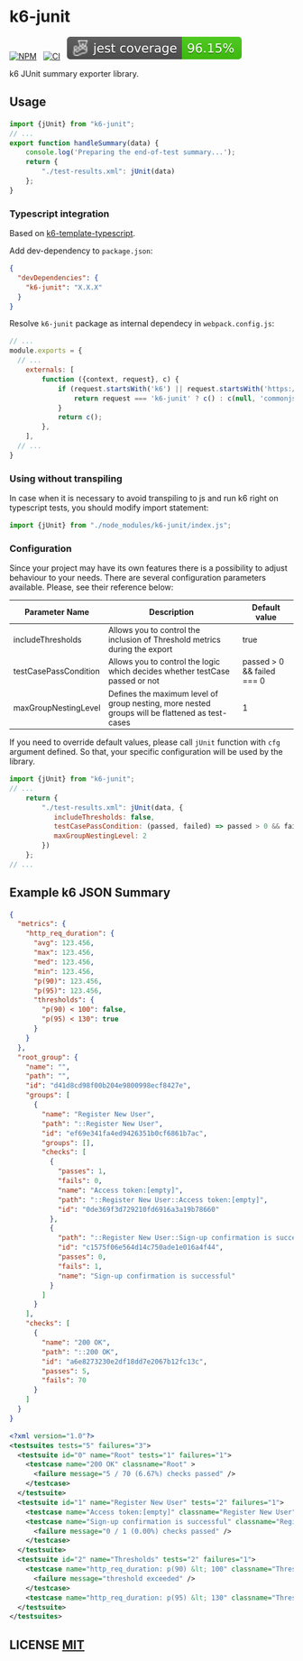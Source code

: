 # k6-junit
[![NPM](https://img.shields.io/npm/v/k6-junit.svg)](https://www.npmjs.org/package/k6-junit)
&nbsp;
[![CI](https://github.com/simbadltd/k6-junit/actions/workflows/default.yml/badge.svg)](https://github.com/simbadltd/k6-junit/actions/workflows/default.yml)
&nbsp;
<img src="./badges/coverage-jest coverage.svg">

k6 JUnit summary exporter library.


## Usage
``` javascript
import {jUnit} from "k6-junit";
// ...
export function handleSummary(data) {
    console.log('Preparing the end-of-test summary...');
    return {
        "./test-results.xml": jUnit(data)
    };
}
```

### Typescript integration
Based on [k6-template-typescript](https://github.com/grafana/k6-template-typescript).

Add dev-dependency to `package.json`:
```json
{
  "devDependencies": {
    "k6-junit": "X.X.X"
  }
}

```

Resolve `k6-junit` package as internal dependecy in `webpack.config.js`:
```javascript
// ...
module.exports = {
  // ...
    externals: [
        function ({context, request}, c) {
            if (request.startsWith('k6') || request.startsWith('https://')) {
                return request === 'k6-junit' ? c() : c(null, 'commonjs ' + request);
            }
            return c();
        },
    ],
  // ...
}
```

### Using without transpiling
In case when it is necessary to avoid transpiling to js and run k6 right on typescript tests, you should modify import statement:
```javascript
import {jUnit} from "./node_modules/k6-junit/index.js";
```

### Configuration
Since your project may have its own features there is a possibility to adjust behaviour 
to your needs. There are several configuration parameters available. Please, see their 
reference below:

| Parameter Name        | Description                                                                                    | Default value              |
|-----------------------|------------------------------------------------------------------------------------------------|----------------------------|
| includeThresholds     | Allows you to control the inclusion of Threshold metrics during the export                     | true                       |
| testCasePassCondition | Allows you to control the logic which decides whether testCase passed or not                   | passed > 0 && failed === 0 |
| maxGroupNestingLevel  | Defines the maximum level of group nesting, more nested groups will be flattened as test-cases | 1                          |

If you need to override default values, please call `jUnit` function with `cfg`
argument defined. So that, your specific configuration will be used by the library.
``` javascript
import {jUnit} from "k6-junit";
// ...
    return {
        "./test-results.xml": jUnit(data, {
           includeThresholds: false,
           testCasePassCondition: (passed, failed) => passed > 0 && failed <= passed,
           maxGroupNestingLevel: 2
        })
    };
// ...
```

## Example k6 JSON Summary
```json
{
  "metrics": {
    "http_req_duration": {
      "avg": 123.456,
      "max": 123.456,
      "med": 123.456,
      "min": 123.456,
      "p(90)": 123.456,
      "p(95)": 123.456,
      "thresholds": {
        "p(90) < 100": false,
        "p(95) < 130": true
      }
    }
  },
  "root_group": {
    "name": "",
    "path": "",
    "id": "d41d8cd98f00b204e9800998ecf8427e",
    "groups": [
      {
        "name": "Register New User",
        "path": "::Register New User",
        "id": "ef69e341fa4ed9426351b0cf6861b7ac",
        "groups": [],
        "checks": [
          {
            "passes": 1,
            "fails": 0,
            "name": "Access token:[empty]",
            "path": "::Register New User::Access token:[empty]",
            "id": "0de369f3d729210fd6916a3a19b78660"
          },
          {
            "path": "::Register New User::Sign-up confirmation is successful",
            "id": "c1575f06e564d14c750ade1e016a4f44",
            "passes": 0,
            "fails": 1,
            "name": "Sign-up confirmation is successful"
          }
        ]
      }
    ],
    "checks": [
      {
        "name": "200 OK",
        "path": "::200 OK",
        "id": "a6e8273230e2df18dd7e2067b12fc13c",
        "passes": 5,
        "fails": 70
      }
    ]
  }
}
```

```xml
<?xml version="1.0"?>
<testsuites tests="5" failures="3">
  <testsuite id="0" name="Root" tests="1" failures="1">
    <testcase name="200 OK" classname="Root" >
      <failure message="5 / 70 (6.67%) checks passed" />
    </testcase>
  </testsuite>
  <testsuite id="1" name="Register New User" tests="2" failures="1">
    <testcase name="Access token:[empty]" classname="Register New User" />
    <testcase name="Sign-up confirmation is successful" classname="Register New User" >
      <failure message="0 / 1 (0.00%) checks passed" />
    </testcase>
  </testsuite>
  <testsuite id="2" name="Thresholds" tests="2" failures="1">
    <testcase name="http_req_duration: p(90) &lt; 100" classname="Thresholds" >
      <failure message="threshold exceeded" />
    </testcase>
    <testcase name="http_req_duration: p(95) &lt; 130" classname="Thresholds" />
  </testsuite>
</testsuites>
```



## LICENSE [MIT](LICENSE)
